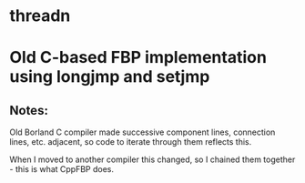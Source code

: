 # threadn
Old C-based FBP implementation using longjmp and setjmp
===

Notes:
---
Old Borland C compiler made successive component lines, connection lines, etc. adjacent, so code to iterate through them reflects this.

When I moved to another compiler this changed, so I chained them together - this is what CppFBP does.
